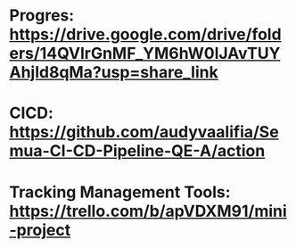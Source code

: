 # Progres: https://drive.google.com/drive/folders/14QVlrGnMF_YM6hW0lJAvTUYAhjld8qMa?usp=share_link 
# CICD: https://github.com/audyvaalifia/Semua-CI-CD-Pipeline-QE-A/action
# Tracking Management Tools: https://trello.com/b/apVDXM91/mini-project 
